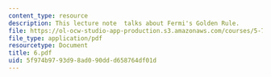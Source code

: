 ```yaml
---
content_type: resource
description: This lecture note  talks about Fermi's Golden Rule.
file: https://ol-ocw-studio-app-production.s3.amazonaws.com/courses/5-74-introductory-quantum-mechanics-ii-spring-2004/5f974b9793d98ad090ddd658764df01d_6.pdf
file_type: application/pdf
resourcetype: Document
title: 6.pdf
uid: 5f974b97-93d9-8ad0-90dd-d658764df01d
---
```


